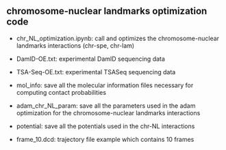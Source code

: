 ## chromosome-nuclear landmarks optimization code

- chr_NL_optimization.ipynb: call and optimizes the chromosome-nuclear landmarks interactions (chr-spe, chr-lam)

- DamID-OE.txt: experimental DamID sequencing data

- TSA-Seq-OE.txt: experimental TSASeq sequencing data

- mol_info: save all the molecular information files necessary for computing contact probabilities

- adam_chr_NL_param: save all the parameters used in the adam optimization for the chromosome-nuclear landmarks interactions

- potential: save all the potentials used in the chr-NL interactions

- frame_10.dcd: trajectory file example which contains 10 frames
